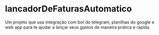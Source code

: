 # lancadorDeFaturasAutomatico
Um projeto que usa integração com bot do telegram, planilhas do google e web app para te ajudar a lançar seus gastos de maneira prática e rápida.
